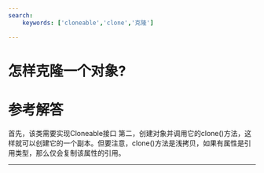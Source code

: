 ```yaml
---
search:
    keywords: ['cloneable','clone','克隆']

---
```



# 怎样克隆一个对象?

# 参考解答

首先，该类需要实现Cloneable接口
第二，创建对象并调用它的clone()方法，这样就可以创建它的一个副本。但要注意，clone()方法是浅拷贝，如果有属性是引用类型，那么仅会复制该属性的引用。

---

